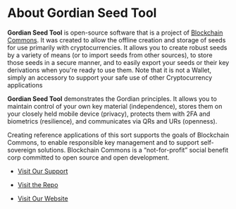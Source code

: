 # About Gordian Seed Tool

**Gordian Seed Tool** is open-source software that is a project of [Blockchain Commons](https://www.blockchaincommons.com/). It was created to allow the offline creation and storage of seeds for use primarily with cryptocurrencies. It allows you to create robust seeds by a variety of means (or to import seeds from other sources), to store those seeds in a secure manner, and to easily export your seeds or their key derivations when you're ready to use them. Note that it is not a Wallet, simply an accessory to support your safe use of other Cryptocurrency applications

**Gordian Seed Tool** demonstrates the Gordian principles. It allows you to maintain control of your own key material (independence), stores them on your closely held mobile device (privacy), protects them with 2FA and biometrics (resilience), and communicates via QRs and URs (openness).

Creating reference applications of this sort supports the goals of Blockchain Commons, to enable responsible key management and to support self-sovereign solutions. Blockchain Commons is a “not-for-profit” social benefit corp committed to open source and open development.

* [Visit Our Support](https://github.com/BlockchainCommons/Gordian/discussions)

* [Visit the Repo](https://github.com/BlockchainCommons/GordianSeedTool-iOS)

* [Visit Our Website](https://www.blockchaincommons.com/)
